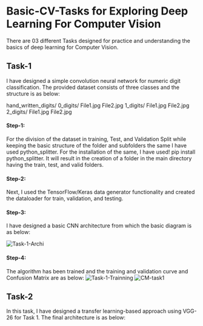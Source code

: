# Basic-CV-Tasks for Exploring Deep Learning For Computer Vision
There are 03 different Tasks designed for practice and understanding the basics of deep learning for Computer Vision.
## Task-1
I have designed a simple convolution neural network for numeric digit classification. The provided dataset consists of three classes and the structure is as below:

hand_written_digits/
    0_digits/
        File1.jpg
        File2.jpg
    1_digits/
        File1.jpg
        File2.jpg
    2_digits/
        File1.jpg
        File2.jpg
#### Step-1:
For the division of the dataset in training, Test, and Validation Split while keeping the basic structure of the folder and subfolders the same I have used python_splitter.
For the installation of the same, I have used! pip install python_splitter.
It will result in the creation of a folder in the main directory having the train, test, and valid folders.

#### Step-2:
Next, I used the TensorFlow/Keras data generator functionality and created the dataloader for train, validation, and testing.

#### Step-3:
I have designed a basic CNN architecture from which the basic diagram is as below:

![Task-1-Archi](https://github.com/Deep-Hassan/Basic-CV/assets/154924122/23af4612-07e2-4855-95fe-a19104b57339)

#### Step-4:
The algorithm has been trained and the training and validation curve and Confusion Matrix are as below:
![Task-1-Trainning](https://github.com/Deep-Hassan/Basic-CV/assets/154924122/a81751ce-d6e4-431a-9007-fe4d8e69d7bf)
![CM-task1](https://github.com/Deep-Hassan/Basic-CV/assets/154924122/5b6e4258-7e0c-4268-9ee5-13d5928e6a2c)

## Task-2
In this task, I have designed a transfer learning-based approach using VGG-26 for Task 1. The final architecture is as below:










